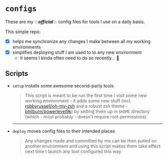 # `configs`
These are my :boom:__*official*__:boom: config files for tools I use on a daily basis.


This simple repo: 

- [x] helps me synchronize any changes I make between all my working environments
- [x] simplifies deploying stuff I am used to to any new environment
  - it seems I kinda often need to do so recently... :octopus:



## Scripts

- `setup` installs some awesome second-party tools 
  > This script is meant to be run the first time I visit some new working environment - it adds some new stuff
  (incl. [robbyrussell/oh-my-zsh](https://github.com/robbyrussell/oh-my-zsh) and
  a robust zsh theme - [bhilburn/powerlevel9k](https://github.com/bhilburn/powerlevel9k)) by setting them
  up in `$HOME` directory (which - most probably - doesn't require root permissions)
  ---
- `deploy` moves config files to their intended places 
  > Any changes made and committed by me can be then pulled on another environment and using this script
  makes them take effect next time I launch any tool configured this way

